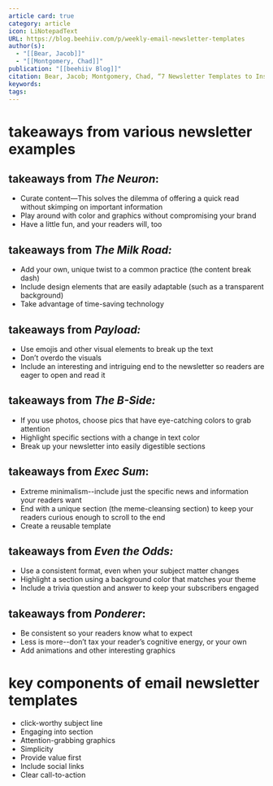 ```yaml
---
article card: true
category: article
icon: LiNotepadText
URL: https://blog.beehiiv.com/p/weekly-email-newsletter-templates
author(s):
  - "[[Bear, Jacob]]"
  - "[[Montgomery, Chad]]"
publication: "[[beehiiv Blog]]"
citation: Bear, Jacob; Montgomery, Chad, “7 Newsletter Templates to Inspire You,” beehiiv Blog, January 14, 2023, https://blog.beehiiv.com/p/weekly-email-newsletter-templates
keywords: 
tags:
---
```



# takeaways from various newsletter examples
## takeaways from _The Neuron_:

- Curate content—This solves the dilemma of offering a quick read without skimping on important information 
- Play around with color and graphics without compromising your brand 
- Have a little fun, and your readers will, too

## takeaways from _The Milk Road:_

- Add your own, unique twist to a common practice (the content break dash) 
- Include design elements that are easily adaptable (such as a transparent background)
- Take advantage of time-saving technology

## takeaways from _Payload:_

- Use emojis and other visual elements to break up the text 
- Don’t overdo the visuals
- Include an interesting and intriguing end to the newsletter so readers are eager to open and read it

## takeaways from _The B-Side:_

- If you use photos, choose pics that have eye-catching colors to grab attention 
- Highlight specific sections with a change in text color 
- Break up your newsletter into easily digestible sections

## takeaways from _Exec Sum_:

- Extreme minimalism--include just the specific news and information your readers want 
- End with a unique section (the meme-cleansing section) to keep your readers curious enough to scroll to the end
- Create a reusable template

## takeaways from _Even the Odds:_

- Use a consistent format, even when your subject matter changes 
- Highlight a section using a background color that matches your theme 
- Include a trivia question and answer to keep your subscribers engaged

## takeaways from _Ponderer_:

- Be consistent so your readers know what to expect 
- Less is more--don’t tax your reader’s cognitive energy, or your own 
- Add animations and other interesting graphics

# key components of email newsletter templates

- click-worthy subject line
- Engaging into section
- Attention-grabbing graphics
- Simplicity
- Provide value first
- Include social links
- Clear call-to-action


